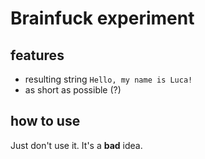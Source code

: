 # Brainfuck experiment

## features
* resulting string `Hello, my name is Luca!`
* as short as possible (?)

## how to use
Just don't use it. It's a **bad** idea.